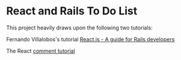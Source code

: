 # React and Rails To Do List #

This project heavily draws upon the following two tutorials: 

Fernando Villalobos's tutorial <a href="https://www.airpair.com/reactjs/posts/reactjs-a-guide-for-rails-developers" target="_blank">React.js - A guide for Rails developers</a>

The React <a href="https://facebook.github.io/react/docs/tutorial.html" target="_blank">comment tutorial</a>

